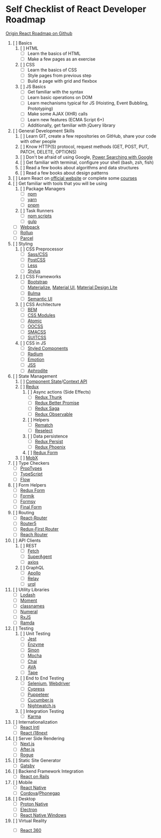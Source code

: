 # Self Checklist of React Developer Roadmap
[Origin React Roadmap on Github](https://github.com/adam-golab/react-developer-roadmap)

1. [ ] Basics
    1. [ ] HTML
        * [ ] Learn the basics of HTML
        * [ ] Make a few pages as an exercise
    2. [ ] CSS
        * [ ] Learn the basics of CSS
        * [ ] Style pages from previous step
        * [ ] Build a page with grid and flexbox
    3. [ ] JS Basics
        * [ ] Get familiar with the syntax
        * [ ] Learn basic operations on DOM
        * [ ] Learn mechanisms typical for JS (Hoisting, Event Bubbling, Prototyping)
        * [ ] Make some AJAX (XHR) calls
        * [ ] Learn new features (ECMA Script 6+)
        * [ ] Additionally, get familiar with jQuery library
2. [ ] General Development Skills
    1. [ ] Learn GIT, create a few repositories on GitHub, share your code with other people
    2. [ ] Know HTTP(S) protocol, request methods (GET, POST, PUT, PATCH, DELETE, OPTIONS)
    3. [ ] Don't be afraid of using Google, [Power Searching with Google](http://www.powersearchingwithgoogle.com/)
    4. [ ] Get familiar with terminal, configure your shell (bash, zsh, fish)
    5. [ ] Read a few books about algorithms and data structures
    6. [ ] Read a few books about design patterns
3. [ ] Learn React on [official website](https://reactjs.org/tutorial/tutorial.html) or complete some [courses](https://egghead.io/courses/the-beginner-s-guide-to-react)
4. [ ] Get familiar with tools that you will be using
    1. [ ] Package Managers
        * [ ] [npm](https://www.npmjs.com/)
        * [ ] [yarn](https://yarnpkg.com/lang/en/)
        * [ ] [pnpm](https://pnpm.js.org/)
    2. [ ] Task Runners
        * [ ] [npm scripts](https://docs.npmjs.com/misc/scripts)
        * [ ] [gulp](https://gulpjs.com/)
    * [ ] [Webpack](https://webpack.js.org/)
    * [ ] [Rollup](https://rollupjs.org/guide/en)
    * [ ] [Parcel](https://parceljs.org/)
5. [ ] Styling
    1. [ ] CSS Preprocessor
        * [ ] [Sass/CSS](https://sass-lang.com/)
        * [ ] [PostCSS](https://postcss.org/)
        * [ ] [Less](http://lesscss.org/)
        * [ ] [Stylus](http://stylus-lang.com/)
    2. [ ] CSS Frameworks
        * [ ] [Bootstrap](https://getbootstrap.com/)
        * [ ] [Materialize](https://materializecss.com/), [Material UI](https://material-ui.com/), [Material Design Lite](https://getmdl.io/)
        * [ ] [Bulma](https://bulma.io/)
        * [ ] [Semantic UI](https://semantic-ui.com/)
    3. [ ] CSS Architecture
        * [ ] [BEM](http://getbem.com/)
        * [ ] [CSS Modules](https://github.com/css-modules/css-modules)
        * [ ] [Atomic](https://acss.io/)
        * [ ] [OOCSS](https://github.com/stubbornella/oocss/wiki)
        * [ ] [SMACSS](https://smacss.com/)
        * [ ] [SUITCSS](https://suitcss.github.io/)
    4. [ ] CSS in JS
        * [ ] [Styled Components](https://www.styled-components.com/)
        * [ ] [Radium](https://formidable.com/open-source/radium/)
        * [ ] [Emotion](https://emotion.sh/)
        * [ ] [JSS](http://cssinjs.org/)
        * [ ] [Aphrodite](https://github.com/Khan/aphrodite)
6. [ ] State Management
    1. [ ] [Component State](https://reactjs.org/docs/faq-state.html)/[Context API](https://reactjs.org/docs/context.html)
    2. [ ] [Redux](https://redux.js.org/)
        1. [ ] Async actions (Side Effects)
            * [ ] [Redux Thunk](https://github.com/reduxjs/redux-thunk)
            * [ ] [Redux Better Promise](https://github.com/Lukasz-pluszczewski/redux-better-promise)
            * [ ] [Redux Saga](https://redux-saga.js.org/)
            * [ ] [Redux Observable](https://redux-observable.js.org)
        2. [ ] Helpers
            * [ ] [Rematch](https://rematch.gitbooks.io/rematch/)
            * [ ] [Reselect](https://github.com/reduxjs/reselect)
        3. [ ] Data persistence
            * [ ] [Redux Persist](https://github.com/rt2zz/redux-persist)
            * [ ] [Redux Phoenix](https://github.com/adam-golab/redux-phoenix)
        4. [ ] [Redux Form](https://redux-form.com)
    3. [ ] [MobX](https://mobx.js.org/)
7. [ ] Type Checkers
    * [ ] [PropTypes](https://reactjs.org/docs/typechecking-with-proptypes.html)
    * [ ] [TypeScript](https://www.typescriptlang.org/)
    * [ ] [Flow](https://flow.org/en/)
8. [ ] Form Helpers
    * [ ] [Redux Form](https://redux-form.com)
    * [ ] [Formik](https://github.com/jaredpalmer/formik)
    * [ ] [Formsy](https://github.com/formsy/formsy-react)
    * [ ] [Final Form](https://github.com/final-form/final-form)
9. [ ] Routing
    * [ ] [React-Router](https://reacttraining.com/react-router/)
    * [ ] [Router5](https://router5.js.org/)
    * [ ] [Redux-First Router](https://github.com/faceyspacey/redux-first-router)
    * [ ] [Reach Router](https://reach.tech/router/)
10. [ ] API Clients
    1. [ ] REST
        * [ ] [Fetch](https://developer.mozilla.org/en-US/docs/Web/API/Fetch_API)
        * [ ] [SuperAgent](https://visionmedia.github.io/superagent/)
        * [ ] [axios](https://github.com/axios/axios)
    2. [ ] GraphQL
        * [ ] [Apollo](https://www.apollographql.com/docs/react/)
        * [ ] [Relay](https://facebook.github.io/relay/)
        * [ ] [urql](https://github.com/FormidableLabs/urql)
11. [ ] Utility Libraries
    * [ ] [Lodash](https://lodash.com/)
    * [ ] [Moment](https://momentjs.com/)
    * [ ] [classnames](https://github.com/JedWatson/classnames)
    * [ ] [Numeral](http://numeraljs.com/)
    * [ ] [RxJS](http://reactivex.io/)
    * [ ] [Ramda](https://ramdajs.com/)
12. [ ] Testing
    1. [ ] Unit Testing
        * [ ] [Jest](https://facebook.github.io/jest/)
        * [ ] [Enzyme](http://airbnb.io/enzyme/)
        * [ ] [Sinon](http://sinonjs.org/)
        * [ ] [Mocha](https://mochajs.org/)
        * [ ] [Chai](http://www.chaijs.com/)
        * [ ] [AVA](https://github.com/avajs/ava)
        * [ ] [Tape](https://github.com/substack/tape)
    2. [ ] End to End Testing
        * [ ] [Selenium](https://www.seleniumhq.org/), [Webdriver](http://webdriver.io/)
        * [ ] [Cypress](https://cypress.io/)
        * [ ] [Puppeteer](https://pptr.dev/)
        * [ ] [Cucumber.js](https://github.com/cucumber/cucumber-js)
        * [ ] [Nightwatch.js](http://nightwatchjs.org/)
    3. [ ] Integration Testing
        * [ ] [Karma](https://karma-runner.github.io/)
13. [ ] Internationalization
    * [ ] [React Intl](https://github.com/yahoo/react-intl)
    * [ ] [React i18next](https://react.i18next.com/)
14. [ ] Server Side Rendering
    * [ ] [Next.js](https://nextjs.org/)
    * [ ] [After.js](https://github.com/jaredpalmer/after.js)
    * [ ] [Rogue](https://github.com/alidcastano/rogue.js)
15. [ ] Static Site Generator
    * [ ] [Gatsby](https://www.gatsbyjs.org/)
16. [ ] Backend Framework Integration
    * [ ] [React on Rails](https://shakacode.gitbooks.io/react-on-rails/content/)
17. [ ] Mobile
    * [ ] [React Native](https://facebook.github.io/react-native/)
    * [ ] [Cordova](https://cordova.apache.org/)/[Phonegap](https://phonegap.com/)
18. [ ] Desktop
    * [ ] [Proton Native](https://proton-native.js.org/)
    * [ ] [Electron](https://electronjs.org/)
    * [ ] [React Native Windows](https://github.com/Microsoft/react-native-windows)
19. [ ] Virtual Reality
    * [ ] [React 360](https://facebook.github.io/react-360/)

